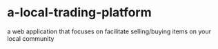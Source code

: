 # a-local-trading-platform
a web application that focuses on facilitate selling/buying items on your local community
